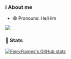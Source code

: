 ### ℹ️ About me
- 😄 Pronouns: He/Him

<img src="https://discord.c99.nl/widget/theme-4/890228870559698955.png">

### 🥇 Stats
[![FieryFlames's GitHub stats](https://github-readme-stats.vercel.app/api?username=FieryFlames&theme=radical&show_icons=true)](https://github.com/anuraghazra/github-readme-stats)

